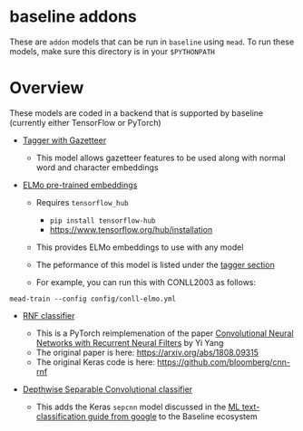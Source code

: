 baseline addons
===============

These are `addon` models that can be run in `baseline` using `mead`.  To run these models, make sure this directory is in your `$PYTHONPATH`

# Overview

These models are coded in a backend that is supported by baseline (currently either TensorFlow or PyTorch)


- [Tagger with Gazetteer](tagger_gazetteer.py)
  - This model allows gazetteer features to be used along with normal word and character embeddings

- [ELMo pre-trained embeddings](embed_elmo.py)
   - Requires `tensorflow_hub`
     - `pip install tensorflow-hub`
     - https://www.tensorflow.org/hub/installation

  - This provides ELMo embeddings to use with any model
  - The peformance of this model is listed under the [tagger section](../../docs/tagger.md)

  - For example, you can run this with CONLL2003 as follows:

```
mead-train --config config/conll-elmo.yml
```

- [RNF classifier](rnf_pyt.py)
  - This is a PyTorch reimplemenation of the paper [Convolutional Neural Networks with Recurrent Neural Filters](https://www.groundai.com/project/convolutional-neural-networks-with-recurrent-neural-filters/) by Yi Yang
  - The original paper is here: https://arxiv.org/abs/1808.09315
  - The original Keras code is here: https://github.com/bloomberg/cnn-rnf

- [Depthwise Separable Convolutional classifier](classify_sepcnn.py)
  - This adds the Keras `sepcnn` model discussed in the [ML text-classification guide from google](https://developers.google.com/machine-learning/guides/text-classification/) to the Baseline ecosystem


